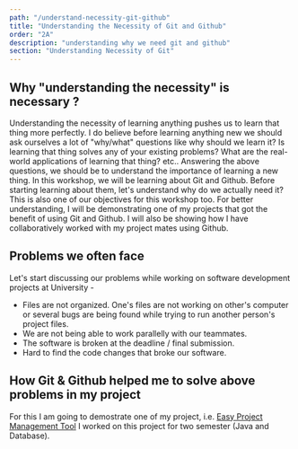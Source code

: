 ```yaml
---
path: "/understand-necessity-git-github"
title: "Understanding the Necessity of Git and Github"
order: "2A"
description: "understanding why we need git and github"
section: "Understanding Necessity of Git"
---
```


## Why "understanding the necessity" is necessary ?

Understanding the necessity of learning anything pushes us to learn that thing more perfectly. I do believe before learning anything new we should ask ourselves a lot of "why/what" questions like why should we learn it? Is learning that thing solves any of your existing problems? What are the real-world applications of learning that thing? etc..
Answering the above questions, we should be to understand the importance of learning a new thing.
In this workshop, we will be learning about Git and Github. Before starting learning about them, let's understand why do we actually need it? This is also one of our objectives for this workshop too. For better understanding, I will be demonstrating one of my projects that got the benefit of using Git and Github. I will also be showing how I have collaboratively worked with my project mates using Github.

## Problems we often face

Let's start discussing our problems while working on software development projects at University -

- Files are not organized. One's files are not working on other's computer or several bugs are being found while trying to run another person's project files.
- We are not being able to work parallelly with our teammates.
- The software is broken at the deadline / final submission.
- Hard to find the code changes that broke our software.

## How Git & Github helped me to solve above problems in my project

For this I am going to demostrate one of my project, i.e. [Easy Project Management Tool][epmt]
I worked on this project for two semester (Java and Database).

[epmt]: https://github.com/atiqueahmedziad/Easy-Project-Management-Tool
